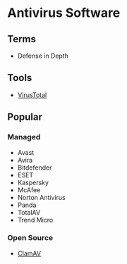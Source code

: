 # Antivirus Software

## Terms

- Defense in Depth

## Tools

- [VirusTotal](https://virustotal.com)

## Popular

### Managed

- Avast
- Avira
- Bitdefender
- ESET
- Kaspersky
- McAfee
- Norton Antivirus
- Panda
- TotalAV
- Trend Micro

### Open Source

- [ClamAV](/clamav.md)
